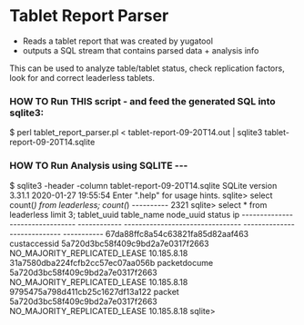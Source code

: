 # Tablet Report Parser

* Reads a tablet report that was created by yugatool
* outputs a SQL stream that contains parsed data + analysis info

This can be used to analyze table/tablet status, check replication factors, look for and correct leaderless tablets.

### HOW TO  Run THIS script  - and feed the generated SQL into sqlite3:

   $ perl tablet_report_parser.pl < tablet-report-09-20T14.out | sqlite3 tablet-report-09-20T14.sqlite

### HOW TO Run Analysis using SQLITE ---

 $ sqlite3 -header -column tablet-report-09-20T14.sqlite
    SQLite version 3.31.1 2020-01-27 19:55:54
    Enter ".help" for usage hints.
    sqlite> select count(*) from leaderless;
    count(*)
    ----------
    2321
    sqlite> select *  from leaderless limit 3;
    tablet_uuid                       table_name    node_uuid                         status                        ip
    --------------------------------  ------------  --------------------------------  ----------------------------  -----------
    67da88ffc8a54c63821fa85d82aaf463  custaccessid  5a720d3bc58f409c9bd2a7e0317f2663  NO_MAJORITY_REPLICATED_LEASE  10.185.8.18
    31a7580dba224fcfb2cc57ec07aa056b  packetdocume  5a720d3bc58f409c9bd2a7e0317f2663  NO_MAJORITY_REPLICATED_LEASE  10.185.8.18
    9795475a798d411cb25c1627df13a122  packet        5a720d3bc58f409c9bd2a7e0317f2663  NO_MAJORITY_REPLICATED_LEASE  10.185.8.18
    sqlite>
